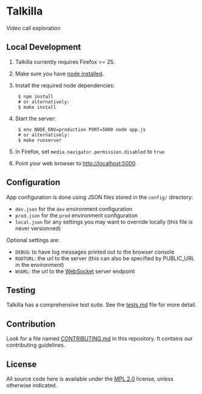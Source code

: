 Talkilla
========

Video call exploration

Local Development
-----------------

1. Talkilla currently requires Firefox >= 25.

2. Make sure you have [node installed](http://nodejs.org/).

3. Install the required node dependencies:

        $ npm install
        # or alternatively:
        $ make install

4. Start the server:

        $ env NODE_ENV=production PORT=5000 node app.js
        # or alternatively:
        $ make runserver

5. In Firefox, set `media.navigator.permission.disabled` to `true`

6. Point your web browser to [http://localhost:5000](http://localhost:5000).


Configuration
-------------

App configuration is done using JSON files stored in the `config/` directory:

- `dev.json` for the `dev` environment configuration
- `prod.json` for the `prod` environment configuration
- `local.json` for any settings you may want to override locally
  (this file is never versionned)

Optional settings are:

- `DEBUG`: to have log messages printed out to the browser console
- `ROOTURL`: the url to the server (this can also be specified by PUBLIC_URL in the environment)
- `WSURL`: the url to the [WebSocket](http://www.websocket.org/) server endpoint

Testing
-------

Talkilla has a comprehensive test suite. See the [tests.md](docs/tests.md) file for more detail.

Contribution
------------

Look for a file named [CONTRIBUTING.md](CONTRIBUTING.md) in this repository. It
contains our contributing guidelines.

License
-------

All source code here is available under the
[MPL 2.0](https://mozilla.org/MPL/2.0/) license, unless otherwise
indicated.
